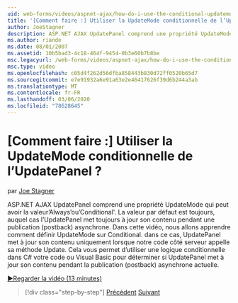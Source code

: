 ```yaml
---
uid: web-forms/videos/aspnet-ajax/how-do-i-use-the-conditional-updatemode-of-the-updatepanel
title: '[Comment faire :] Utiliser la UpdateMode conditionnelle de l’UpdatePanel ? | Microsoft Docs'
author: JoeStagner
description: ASP.NET AJAX UpdatePanel comprend une propriété UpdateMode qui peut avoir la valeur’Always’ou’Conditional'. La valeur par défaut est toujours, auquel cas le UpdatePan...
ms.author: riande
ms.date: 08/01/2007
ms.assetid: 10b5bad3-4c18-464f-9454-0b3e60b7b8be
msc.legacyurl: /web-forms/videos/aspnet-ajax/how-do-i-use-the-conditional-updatemode-of-the-updatepanel
msc.type: video
ms.openlocfilehash: c05d4f262d56dfba858443b830d72ff0520b65d7
ms.sourcegitcommit: e7e91932a6e91a63e2e46417626f39d6b244a3ab
ms.translationtype: MT
ms.contentlocale: fr-FR
ms.lasthandoff: 03/06/2020
ms.locfileid: "78628645"
---
```

# <a name="how-do-i-use-the-conditional-updatemode-of-the-updatepanel"></a>[Comment faire :] Utiliser la UpdateMode conditionnelle de l’UpdatePanel ?

par [Joe Stagner](https://github.com/JoeStagner)

ASP.NET AJAX UpdatePanel comprend une propriété UpdateMode qui peut avoir la valeur’Always’ou’Conditional'. La valeur par défaut est toujours, auquel cas l’UpdatePanel met toujours à jour son contenu pendant une publication (postback) asynchrone. Dans cette vidéo, nous allons apprendre comment définir UpdateMode sur Conditional. dans ce cas, UpdatePanel met à jour son contenu uniquement lorsque notre code côté serveur appelle sa méthode Update. Cela vous permet d’utiliser une logique conditionnelle dans C# votre code ou Visual Basic pour déterminer si UpdatePanel met à jour son contenu pendant la publication (postback) asynchrone actuelle.

[&#9654;Regarder la vidéo (13 minutes)](https://channel9.msdn.com/Blogs/ASP-NET-Site-Videos/how-do-i-use-the-conditional-updatemode-of-the-updatepanel)

> [!div class="step-by-step"]
> [Précédent](how-do-i-determine-whether-an-asynchronous-postback-has-occurred.md)
> [Suivant](how-do-i-implement-the-persistent-communications-pattern-with-the-updatepanel.md)
